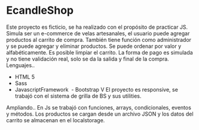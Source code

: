 # EcandleShop
Este proyecto es ficticio, se ha realizado con el propósito de practicar JS. 
Simula ser un e-commerce de velas artesanales, el usuario puede agregar productos al carrito de compra. También tiene función como administrador y se puede agregar y eliminar productos. 
Se puede ordenar por valor y alfabéticamente. 
Es posible limpiar el carrito. 
La forma de pago es simulada y no tiene validación real, solo se da la salida y final de la compra. 
Lenguajes..
- HTML 5
- Sass 
- JavascriptFramework
 - Bootstrap V
El proyecto es responsive, se trabajó con el sistema de grilla de BS y sus utilities. 

Ampliando.. 
En Js se trabajó con funciones, arrays, condicionales, eventos y métodos. Los productos se cargan desde un archivo JSON y los datos del carrito se almacenan en el localstorage.
